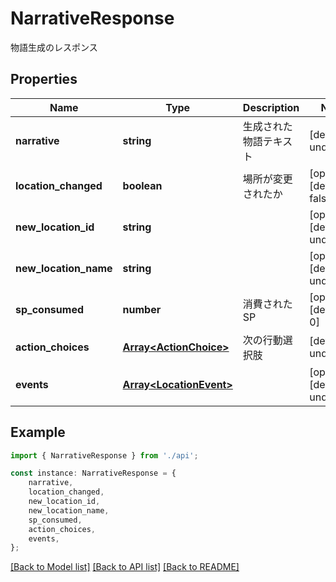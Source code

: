 # NarrativeResponse

物語生成のレスポンス

## Properties

Name | Type | Description | Notes
------------ | ------------- | ------------- | -------------
**narrative** | **string** | 生成された物語テキスト | [default to undefined]
**location_changed** | **boolean** | 場所が変更されたか | [optional] [default to false]
**new_location_id** | **string** |  | [optional] [default to undefined]
**new_location_name** | **string** |  | [optional] [default to undefined]
**sp_consumed** | **number** | 消費されたSP | [optional] [default to 0]
**action_choices** | [**Array&lt;ActionChoice&gt;**](ActionChoice.md) | 次の行動選択肢 | [default to undefined]
**events** | [**Array&lt;LocationEvent&gt;**](LocationEvent.md) |  | [optional] [default to undefined]

## Example

```typescript
import { NarrativeResponse } from './api';

const instance: NarrativeResponse = {
    narrative,
    location_changed,
    new_location_id,
    new_location_name,
    sp_consumed,
    action_choices,
    events,
};
```

[[Back to Model list]](../README.md#documentation-for-models) [[Back to API list]](../README.md#documentation-for-api-endpoints) [[Back to README]](../README.md)

